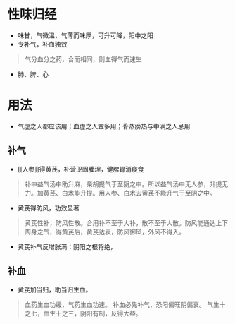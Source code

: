 # 性味归经
- 味甘，气微温，气薄而味厚，可升可降，阳中之阳
- 专补气，补血独效
>气分血分之药，合而相同，则血得气而速生
- 肺、脾、心
# 用法
- 气虚之人都应该用；血虚之人宜多用；骨蒸痨热与中满之人忌用
## 补气
- [[人参]]得黄芪，补营卫固腠理，健脾胃消痰食
>补中益气汤中助升麻，柴胡提气于至阴之中。所以益气汤中无人参，升提无力。加黄芪、白术能升提。用人参、白术去黄芪不能升气于至阴之中。
- 黄芪得防风，功效显著
>黄芪性补，防风性散。合用补不至于大补，散不至于大散。防风能通达上下周身之气，得黄芪后，黄芪达表，防风御风，外风不得入。
- 黄芪补气反增胀满：阴阳之根将绝， 
## 补血
- 黄芪加当归，助当归生血。
>血药生血功缓，气药生血功速。
>补血必先补气，恐阳偏旺阴偏衰。
>气生十之七，血生十之三，阴阳有制，反得大益。


